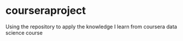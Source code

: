 # courseraproject
Using the repository to apply the knowledge I learn from coursera data science course

